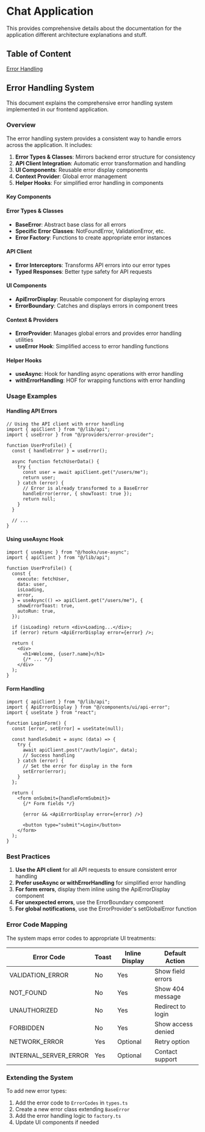 # Chat Application

This provides comprehensive details about the documentation for the application different architecture explanations and stuff.

## Table of Content 
[Error Handling](#error-handling-system)

## Error Handling System

This document explains the comprehensive error handling system implemented in our frontend application.

### Overview

The error handling system provides a consistent way to handle errors across the application. It includes:

1. **Error Types & Classes**: Mirrors backend error structure for consistency
2. **API Client Integration**: Automatic error transformation and handling
3. **UI Components**: Reusable error display components
4. **Context Provider**: Global error management
5. **Helper Hooks**: For simplified error handling in components

#### Key Components

#### Error Types & Classes

- **BaseError**: Abstract base class for all errors
- **Specific Error Classes**: NotFoundError, ValidationError, etc.
- **Error Factory**: Functions to create appropriate error instances

#### API Client

- **Error Interceptors**: Transforms API errors into our error types
- **Typed Responses**: Better type safety for API requests

#### UI Components

- **ApiErrorDisplay**: Reusable component for displaying errors
- **ErrorBoundary**: Catches and displays errors in component trees

#### Context & Providers

- **ErrorProvider**: Manages global errors and provides error handling utilities
- **useError Hook**: Simplified access to error handling functions

#### Helper Hooks

- **useAsync**: Hook for handling async operations with error handling
- **withErrorHandling**: HOF for wrapping functions with error handling

### Usage Examples

#### Handling API Errors

```tsx
// Using the API client with error handling
import { apiClient } from "@/lib/api";
import { useError } from "@/providers/error-provider";

function UserProfile() {
  const { handleError } = useError();

  async function fetchUserData() {
    try {
      const user = await apiClient.get("/users/me");
      return user;
    } catch (error) {
      // Error is already transformed to a BaseError
      handleError(error, { showToast: true });
      return null;
    }
  }

  // ...
}
```

#### Using useAsync Hook

```tsx
import { useAsync } from "@/hooks/use-async";
import { apiClient } from "@/lib/api";

function UserProfile() {
  const {
    execute: fetchUser,
    data: user,
    isLoading,
    error,
  } = useAsync(() => apiClient.get("/users/me"), {
    showErrorToast: true,
    autoRun: true,
  });

  if (isLoading) return <div>Loading...</div>;
  if (error) return <ApiErrorDisplay error={error} />;

  return (
    <div>
      <h1>Welcome, {user?.name}</h1>
      {/* ... */}
    </div>
  );
}
```

#### Form Handling

```tsx
import { apiClient } from "@/lib/api";
import { ApiErrorDisplay } from "@/components/ui/api-error";
import { useState } from "react";

function LoginForm() {
  const [error, setError] = useState(null);

  const handleSubmit = async (data) => {
    try {
      await apiClient.post("/auth/login", data);
      // Success handling
    } catch (error) {
      // Set the error for display in the form
      setError(error);
    }
  };

  return (
    <form onSubmit={handleFormSubmit}>
      {/* Form fields */}

      {error && <ApiErrorDisplay error={error} />}

      <button type="submit">Login</button>
    </form>
  );
}
```

### Best Practices

1. **Use the API client** for all API requests to ensure consistent error handling
2. **Prefer useAsync or withErrorHandling** for simplified error handling
3. **For form errors**, display them inline using the ApiErrorDisplay component
4. **For unexpected errors**, use the ErrorBoundary component
5. **For global notifications**, use the ErrorProvider's setGlobalError function

### Error Code Mapping

The system maps error codes to appropriate UI treatments:

| Error Code            | Toast | Inline Display | Default Action     |
| --------------------- | ----- | -------------- | ------------------ |
| VALIDATION_ERROR      | No    | Yes            | Show field errors  |
| NOT_FOUND             | No    | Yes            | Show 404 message   |
| UNAUTHORIZED          | No    | Yes            | Redirect to login  |
| FORBIDDEN             | No    | Yes            | Show access denied |
| NETWORK_ERROR         | Yes   | Optional       | Retry option       |
| INTERNAL_SERVER_ERROR | Yes   | Optional       | Contact support    |

### Extending the System

To add new error types:

1. Add the error code to `ErrorCodes` in `types.ts`
2. Create a new error class extending `BaseError`
3. Add the error handling logic to `factory.ts`
4. Update UI components if needed
